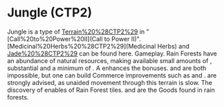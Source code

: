 # Jungle (CTP2)

Jungle is a type of [Terrain%20%28CTP2%29](terrain) in "[Call%20to%20Power%20II](Call to Power II)". [Medicinal%20Herbs%20%28CTP2%29](Medicinal Herbs) and [Jade%20%28CTP2%29](Jade) can be found here.
Gameplay.
Rain Forests have an abundance of natural resources, making available small amounts of , substantial and a minimum of . A enhances the bonuses. and are both impossible, but one can build Commerce improvements such as and . are strongly advised, as unaided movement through this terrain is slow.
The discovery of enables of Rain Forest tiles.
 and are the Goods found in rain forests.